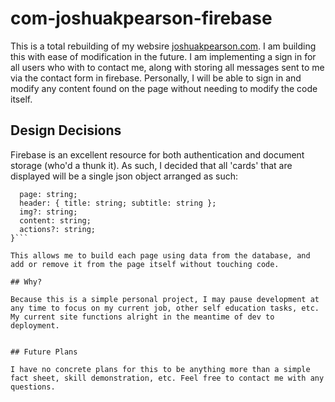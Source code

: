 # com-joshuakpearson-firebase

This is a total rebuilding of my websire [joshuakpearson.com](https://joshuakpearson.com). I am building this with ease of modification in the future. I am implementing a sign in for all users who with to contact me, along with storing all messages sent to me via the contact form in firebase. Personally, I will be able to sign in and modify any content found on the page without needing to modify the code itself. 

## Design Decisions

Firebase is an excellent resource for both authentication and document storage (who'd a thunk it). As such, I decided that all 'cards' that are displayed will be a single json object arranged as such:

```export interface Card {
  page: string;
  header: { title: string; subtitle: string };
  img?: string;
  content: string;
  actions?: string;
}```

This allows me to build each page using data from the database, and add or remove it from the page itself without touching code. 

## Why?

Because this is a simple personal project, I may pause development at any time to focus on my current job, other self education tasks, etc. My current site functions alright in the meantime of dev to deployment.
 

## Future Plans

I have no concrete plans for this to be anything more than a simple fact sheet, skill demonstration, etc. Feel free to contact me with any questions.
